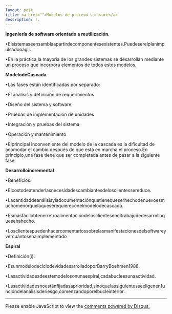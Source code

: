 ```yaml
---
layout: post
title: <a href="">Modelos de proceso software</a>
description: !.
---
```


**Ingeniería de software orientado a reutilización.**

•Elsistemaseensamblaapartirdecomponentesexistentes.Puedeserelplanimpulsadooágil.

•En la práctica,la mayoría de los grandes sistemas se desarrollan mediante un proceso que incorpora elementos de todos estos modelos.

**ModelodeCascada**

•Las fases están identificadas por separado:

•El análisis y definición de requerimientos

•Diseño del sistema y software.

•Pruebas de implementación de unidades

•Integración y pruebas del sistema

•Operación y mantenimiento

•Elprincipal inconveniente del modelo de la cascada es la dificultad de acomodar el cambio después de que está en marcha el proceso.En principio,una fase tiene que ser completada antes de pasar a la siguiente
fase.


**Desarrolloincremental**

•Beneficios:

•Elcostodeatenderlasnecesidadescambiantesdelosclientessereduce.

•Lacantidaddeanálisisyladocumentaciónquetienequeserhechodenuevoesmuchomenorquelaqueserequiereconelmodelodecascada.

•Esmásfácilobtenerretroalimentacióndelosclienteseneltrabajodedesarrolloquesehahecho.

•Losclientespuedenhacercomentariossobrelasmanifestacionesdelsoftwareyvercuántosehaimplementado


**Espiral**

•Definición(i):

•EsunmodelodeciclodevidadesarrolladoporBarryBoehmen1988.

•Lasactividadesdeestemodelosonunaespiral,cadabucleesunaactividad.

•Lasactividadesnoestánfijadasaprioridad,sinoquelassiguientesseeligenenfuncióndelanálisisderiesgo,comenzandoporelbucleinterior.


---
<div id="disqus_thread"></div>
<script>

/**
*  RECOMMENDED CONFIGURATION VARIABLES: EDIT AND UNCOMMENT THE SECTION BELOW TO INSERT DYNAMIC VALUES FROM YOUR PLATFORM OR CMS.
*  LEARN WHY DEFINING THESE VARIABLES IS IMPORTANT: https://disqus.com/admin/universalcode/#configuration-variables*/
/*
var disqus_config = function () {
this.page.url = PAGE_URL;  // Replace PAGE_URL with your page's canonical URL variable
this.page.identifier = PAGE_IDENTIFIER; // Replace PAGE_IDENTIFIER with your page's unique identifier variable
};
*/
(function() { // DON'T EDIT BELOW THIS LINE
var d = document, s = d.createElement('script');
s.src = 'https://introduccion.disqus.com/embed.js';
s.setAttribute('data-timestamp', +new Date());
(d.head || d.body).appendChild(s);
})();
</script>
<noscript>Please enable JavaScript to view the <a href="https://disqus.com/?ref_noscript">comments powered by Disqus.</a></noscript>
                            
